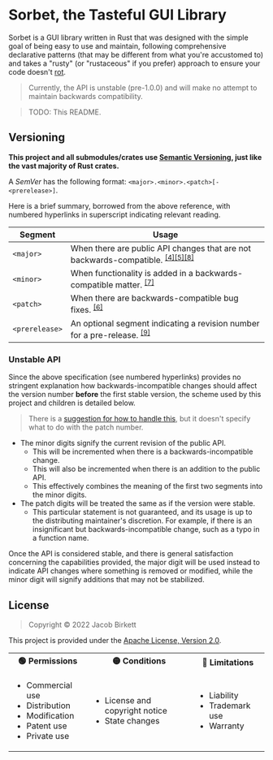 # Sorbet, the Tasteful GUI Library

Sorbet is a GUI library written in Rust that was designed with the simple goal of being easy to use and maintain,
following comprehensive declarative patterns (that may be different from what you're accustomed to)
and takes a "rusty" (or "rustaceous" if you prefer) approach to ensure your code doesn't [rot][1001].

> Currently, the API is unstable (pre-1.0.0) and will make no attempt to maintain backwards compatibility.

> TODO: This README.

[1001]: https://en.wikipedia.org/wiki/Software_rot

## Versioning

**This project and all submodules/crates use [Semantic Versioning][2000], just like the vast majority of Rust crates.**

A *SemVer* has the following format: `<major>.<minor>.<patch>[-<prerelease>]`.

Here is a brief summary, borrowed from the above reference, with numbered hyperlinks in superscript indicating relevant reading.

| Segment        | Usage                                                                                                             |
|----------------|-------------------------------------------------------------------------------------------------------------------|
| `<major>`      | When there are public API changes that are not backwards-compatible. <sup>[[4]][2104][[5]][2105][[8]][2108]</sup> |
| `<minor>`      | When functionality is added in a backwards-compatible matter. <sup>[[7]][2107]</sup>                              |
| `<patch>`      | When there are backwards-compatible bug fixes. <sup>[[6]][2106]</sup>                                             |
| `<prerelease>` | An optional segment indicating a revision number for a pre-release. <sup>[[9]][2109]</sup>                        |                     |

### Unstable API

Since the above specification (see numbered hyperlinks) provides no stringent explanation how backwards-incompatible
changes should affect the version number **before** the first stable version, the scheme used by this project and children is
detailed below.

> There is a [suggestion for how to handle this][2001], but it doesn't specify what to do with the patch number.

- The minor digits signify the current revision of the public API.
  - This will be incremented when there is a backwards-incompatible change.
  - This will also be incremented when there is an addition to the public API.
  - This effectively combines the meaning of the first two segments into the minor digits.
- The patch digits will be treated the same as if the version were stable.
  - This particular statement is not guaranteed, and its usage is up to the distributing maintainer's discretion.
    For example, if there is an insignificant but backwards-incompatible change, such as a typo in a function name.

Once the API is considered stable, and there is general satisfaction concerning the capabilities provided,
the major digit will be used instead to indicate API changes where something is removed or modified,
while the minor digit will signify additions that may not be stabilized.

[2000]: https://semver.org/
[2001]: https://semver.org/#how-should-i-deal-with-revisions-in-the-0yz-initial-development-phase
[2104]: https://semver.org/#spec-item-4
[2105]: https://semver.org/#spec-item-5
[2106]: https://semver.org/#spec-item-6
[2107]: https://semver.org/#spec-item-7
[2108]: https://semver.org/#spec-item-8
[2109]: https://semver.org/#spec-item-9

## License

> Copyright &copy; 2022 Jacob Birkett

This project is provided under the [Apache License, Version 2.0](https://opensource.org/licenses/Apache-2.0).

<table>
  <tr>
    <th>&#x1F7E2; Permissions</th>
    <th>&#x1F7E1; Conditions</th>
    <th>&#x1F534; Limitations</th>
  </tr>
  <tr>
    <td>
      <ul>
        <li>Commercial use</li>
        <li>Distribution</li>
        <li>Modification</li>
        <li>Patent use</li>
        <li>Private use</li>
      </ul>
    </td>
    <td>
      <ul>
        <li>License and copyright notice</li>
        <li>State changes</li>
      </ul>
    </td>
    <td>
      <ul>
        <li>Liability</li>
        <li>Trademark use</li>
        <li>Warranty</li>
      </ul>
    </td>
  </tr>
</table>
